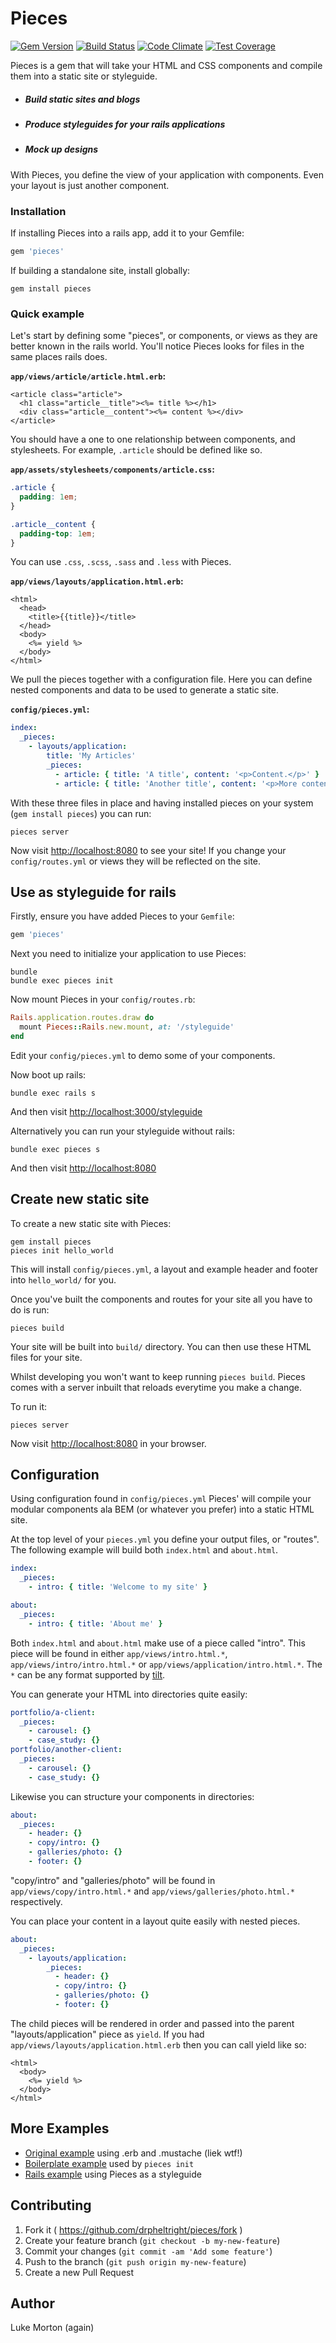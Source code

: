 # Pieces

[![Gem Version](https://badge.fury.io/rb/pieces.svg)](http://badge.fury.io/rb/pieces)
[![Build Status](https://travis-ci.org/drpheltright/pieces.svg)](https://travis-ci.org/drpheltright/pieces)
[![Code Climate](https://codeclimate.com/github/drpheltright/pieces/badges/gpa.svg)](https://codeclimate.com/github/drpheltright/pieces)
[![Test Coverage](https://codeclimate.com/github/drpheltright/pieces/badges/coverage.svg)](https://codeclimate.com/github/drpheltright/pieces/coverage)

Pieces is a gem that will take your HTML and CSS components and compile them
into a static site or styleguide.

 - <h5>Build static sites and blogs</h5>
 - <h5>Produce styleguides for your rails applications</h5>
 - <h5>Mock up designs</h5>

With Pieces, you define the view of your application with components. Even
your layout is just another component.

### Installation

If installing Pieces into a rails app, add it to your Gemfile:

``` ruby
gem 'pieces'
```

If building a standalone site, install globally:

```
gem install pieces
```

### Quick example

Let's start by defining some "pieces", or components, or views as they are
better known in the rails world. You'll notice Pieces looks for files in the
same places rails does.

**`app/views/article/article.html.erb`:**

``` erb
<article class="article">
  <h1 class="article__title"><%= title %></h1>
  <div class="article__content"><%= content %></div>
</article>
```

You should have a one to one relationship between components, and stylesheets.
For example, `.article` should be defined like so.

**`app/assets/stylesheets/components/article.css`:**

```css
.article {
  padding: 1em;
}

.article__content {
  padding-top: 1em;
}
```

You can use `.css`, `.scss`, `.sass` and `.less` with Pieces.

**`app/views/layouts/application.html.erb`:**

``` erb
<html>
  <head>
    <title>{{title}}</title>
  </head>
  <body>
    <%= yield %>
  </body>
</html>
```

We pull the pieces together with a configuration file. Here you can define
nested components and data to be used to generate a static site.

**`config/pieces.yml`:**

``` yml
index:
  _pieces:
    - layouts/application:
        title: 'My Articles'
        _pieces:
          - article: { title: 'A title', content: '<p>Content.</p>' }
          - article: { title: 'Another title', content: '<p>More content.</p>' }
```

With these three files in place and having installed pieces on your system
(`gem install pieces`) you can run:

```
pieces server
```

Now visit [http://localhost:8080](http://localhost:8080) to see your site! If
you change your `config/routes.yml` or views they will be reflected on the site.

## Use as styleguide for rails

Firstly, ensure you have added Pieces to your `Gemfile`:

``` ruby
gem 'pieces'
```

Next you need to initialize your application to use Pieces:

```
bundle
bundle exec pieces init
```

Now mount Pieces in your `config/routes.rb`:

``` ruby
Rails.application.routes.draw do
  mount Pieces::Rails.new.mount, at: '/styleguide'
end
```

Edit your `config/pieces.yml` to demo some of your components.

Now boot up rails:

```
bundle exec rails s
```

And then visit [http://localhost:3000/styleguide](http://localhost:3000/styleguide)

Alternatively you can run your styleguide without rails:

```
bundle exec pieces s
```

And then visit [http://localhost:8080](http://localhost:8080)

## Create new static site

To create a new static site with Pieces:

```
gem install pieces
pieces init hello_world
```

This will install `config/pieces.yml`, a layout and example header and footer
into `hello_world/` for you.

Once you've built the components and routes for your site all you have to do is
run:

```
pieces build
```

Your site will be built into `build/` directory. You can then use these HTML
files for your site.

Whilst developing you won't want to keep running `pieces build`. Pieces comes
with a server inbuilt that reloads everytime you make a change.

To run it:

```
pieces server
```

Now visit [http://localhost:8080](http://localhost:8080) in your browser.

## Configuration

Using configuration found in `config/pieces.yml` Pieces' will compile your
modular components ala BEM (or whatever you prefer) into a static HTML site.

At the top level of your `pieces.yml` you define your output files, or "routes".
The following example will build both `index.html` and `about.html`.

``` yml
index:
  _pieces:
    - intro: { title: 'Welcome to my site' }

about:
  _pieces:
    - intro: { title: 'About me' }
```

Both `index.html` and `about.html` make use of a piece called "intro". This
piece will be found in either `app/views/intro.html.*`,
`app/views/intro/intro.html.*` or `app/views/application/intro.html.*`. The `*`
can be any format supported by [tilt](https://github.com/rtomayko/tilt).

You can generate your HTML into directories quite easily:

``` yml
portfolio/a-client:
  _pieces:
    - carousel: {}
    - case_study: {}
portfolio/another-client:
  _pieces:
    - carousel: {}
    - case_study: {}
```

Likewise you can structure your components in directories:

``` yml
about:
  _pieces:
    - header: {}
    - copy/intro: {}
    - galleries/photo: {}
    - footer: {}
```

"copy/intro" and "galleries/photo" will be found in
`app/views/copy/intro.html.*` and `app/views/galleries/photo.html.*`
respectively.

You can place your content in a layout quite easily with nested pieces.

``` yml
about:
  _pieces:
    - layouts/application:
        _pieces:
          - header: {}
          - copy/intro: {}
          - galleries/photo: {}
          - footer: {}
```

The child pieces will be rendered in order and passed into the parent
"layouts/application" piece as `yield`. If you had
`app/views/layouts/application.html.erb` then you can call yield like so:

``` erb
<html>
  <body>
    <%= yield %>
  </body>
</html>
```

## More Examples

 - [Original example][original] using .erb and .mustache (liek wtf!)
 - [Boilerplate example][boilerplate] used by `pieces init`
 - [Rails example][rails] using Pieces as a styleguide

[original]: https://github.com/drpheltright/pieces/tree/master/examples/original
[boilerplate]: https://github.com/drpheltright/pieces/tree/master/examples/boilerplate
[rails]: https://github.com/drpheltright/pieces/tree/master/examples/rails

## Contributing

1. Fork it ( https://github.com/drpheltright/pieces/fork )
2. Create your feature branch (`git checkout -b my-new-feature`)
3. Commit your changes (`git commit -am 'Add some feature'`)
4. Push to the branch (`git push origin my-new-feature`)
5. Create a new Pull Request

## Author

Luke Morton (again)
